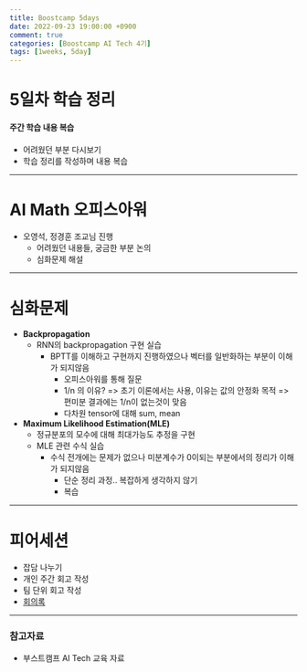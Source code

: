 ```yaml
---
title: Boostcamp 5days
date: 2022-09-23 19:00:00 +0900
comment: true
categories: [Boostcamp AI Tech 4기]
tags: [1weeks, 5day]
---
```

# 5일차 학습 정리
#### 주간 학습 내용 복습
- 어려웠던 부분 다시보기
- 학습 정리를 작성하며 내용 복습

---
# AI Math 오피스아워
- 오영석, 정경훈 조교님 진행
  - 어려웠던 내용들, 궁금한 부분 논의
  - 심화문제 해설

---
# 심화문제
- **Backpropagation**
  - RNN의 backpropagation 구현 실습
    - BPTT를 이해하고 구현까지 진행하였으나 벡터를 일반화하는 부분이 이해가 되지않음
      - 오피스아워를 통해 질문
      - 1/n 의 이유? => 초기 이론에서는 사용, 이유는 값의 안정화 목적 => 편미분 결과에는 1/n이 없는것이 맞음
      - 다차원 tensor에 대해 sum, mean
- **Maximum Likelihood Estimation(MLE)**
  - 정규분포의 모수에 대해 최대가능도 추정을 구현
  - MLE 관련 수식 실습
    - 수식 전개에는 문제가 없으나 미분계수가 0이되는 부분에서의 정리가 이해가 되지않음
      - 단순 정리 과정.. 복잡하게 생각하지 않기
      - 복습

---

# 피어세션
- 잡담 나누기
- 개인 주간 회고 작성
- 팀 단위 회고 작성
- [회의록](https://night-eustoma-5f3.notion.site/9-23-eac04e4a176d4bff8e6e9104e38b383f)
  
---
### 참고자료
- 부스트캠프 AI Tech 교육 자료